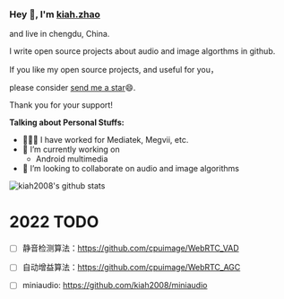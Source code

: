### Hey 👋, I'm [kiah.zhao](https://github.com/kiah2008/multimedia)

and live in chengdu, China.

I write open source projects about audio and image algorthms in github. 

If you like my open source projects, and useful for you，

please consider [send me a star](https://github.com/kiah2008/kiah2008)😄.

Thank you for your support!

**Talking about Personal Stuffs:**

- 👨🏽‍💻 I have worked for Mediatek, Megvii, etc.
- 🌱 I’m currently working on  
    * Android multimedia
- 👯 I’m looking to collaborate on audio and image algorithms

![kiah2008's github stats](https://github-readme-stats.vercel.app/api?username=kiah2008&show_icons=true&hide_border=true)

<!--
**kiah2008/kiah2008** is a ✨ _special_ ✨ repository because its `README.md` (this file) appears on your GitHub profile.
Here are some ideas to get you started:

- 🔭 I’m currently working on ...
- 🌱 I’m currently learning ...
- 👯 I’m looking to collaborate on ...
- 🤔 I’m looking for help with ...
- 💬 Ask me about ...
- 📫 How to reach me: ...
- 😄 Pronouns: ...
- ⚡ Fun fact: ...
-->

# 2022 TODO
- [ ] 静音检测算法：https://github.com/cpuimage/WebRTC_VAD
- [ ] 自动增益算法：https://github.com/cpuimage/WebRTC_AGC
- [ ] miniaudio:  https://github.com/kiah2008/miniaudio


